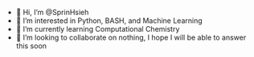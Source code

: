 - 👋 Hi, I’m @SprinHsieh
- 👀 I’m interested in Python, BASH, and Machine Learning
- 🌱 I’m currently learning Computational Chemistry
- 💞️ I’m looking to collaborate on nothing, I hope I will be able to answer this soon


<!---
SprinHsieh/SprinHsieh is a ✨ special ✨ repository because its `README.md` (this file) appears on your GitHub profile.
You can click the Preview link to take a look at your changes.
--->
